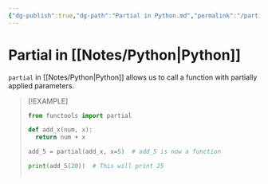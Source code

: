```yaml
---
{"dg-publish":true,"dg-path":"Partial in Python.md","permalink":"/partial-in-python/","tags":[null]}
---
```




# Partial in [[Notes/Python\|Python]]
`partial` in [[Notes/Python\|Python]] allows us to call a function with partially applied parameters.

> [!EXAMPLE]
> ```python
> from functools import partial
> 
> def add_x(num, x):
> 	return num + x
> 
> add_5 = partial(add_x, x=5)  # add_5 is now a function
> 
> print(add_5(20))  # This will print 25
> 	
> ```

